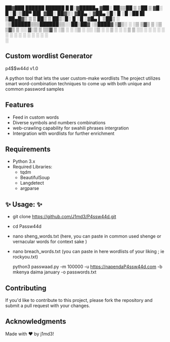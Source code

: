      
   ██▓███    ██████   ██████  █     █░▓█████▄ 
▓██░  ██▒▒██    ▒ ▒██    ▒ ▓█░ █ ░█░▒██▀ ██▌
▓██░ ██▓▒░ ▓██▄   ░ ▓██▄   ▒█░ █ ░█ ░██   █▌
▒██▄█▓▒ ▒  ▒   ██▒  ▒   ██▒░█░ █ ░█ ░▓█▄   ▌
▒██▒ ░  ░▒██████▒▒▒██████▒▒░░██▒██▓ ░▒████▓ 
▒▓▒░ ░  ░▒ ▒▓▒ ▒ ░▒ ▒▓▒ ▒ ░░ ▓░▒ ▒   ▒▒▓  ▒ 
░▒ ░     ░ ░▒  ░ ░░ ░▒  ░ ░  ▒ ░ ░   ░ ▒  ▒ 
░░       ░  ░  ░  ░  ░  ░    ░   ░   ░ ░  ░ 
               ░        ░      ░       ░    
                                     ░      

               
## Custom wordlist Generator
p4$$w44d v1.0


A python tool that lets the user custom-make wordlists
The project utilizes smart word-combination techniques to come up with both unique and common password samples

## Features

- Feed in custom words
- Diverse symbols and numbers combinations
- web-crawling capability for swahili phrases intergration
- Intergration with wordlists for further enrichment

## Requirements

- Python 3.x
- Required Libraries:
   - tqdm
   - BeautifulSoup
   - Langdetect
   - argparse
  
## ✨ Usage: ✨
- git clone https://github.com/J1md3/P4ssw44d.git
- cd Passw44d
- nano sheng_words.txt (here, you can paste in common used shenge or vernacular words for context sake )
- nano breach_words.txt (you can paste in here wordlists of your liking ; ie rockyou.txt)
  
  python3 passwaad.py -m 100000 -u https://napendaP4ssw44d.com -b mkenya daima january -o passwords.txt


## Contributing

If you'd like to contribute to this project, please fork the repository and submit a pull request with your changes.

## Acknowledgments

Made with ❤️ by j1md3!


  
